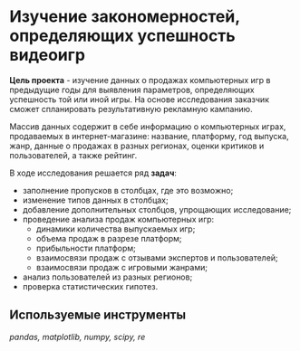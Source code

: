 # Изучение закономерностей, определяющих успешность видеоигр

**Цель проекта** - изучение данных о продажах компьютерных игр в предыдущие годы для выявления параметров, определяющих успешность той или иной игры. На основе исследования заказчик сможет спланировать результативную рекламную кампанию.

Массив данных содержит в себе информацию о компьютерных играх, продаваемых в интернет-магазине: название, платформу, год выпуска, жанр, данные о продажах в разных регионах, оценки критиков и пользователей, а также рейтинг. 

В ходе исследования решается ряд **задач**:
- заполнение пропусков в столбцах, где это возможно; 
- изменение типов данных в столбцах;
- добавление дополнительных столбцов, упрощающих исследование;
- проведение анализа продаж компьютерных игр:
    + динамики количества выпускаемых игр;
    + объема продаж в разрезе платформ;
    + прибыльности платформ;
    + взаимосвязи продаж с отзывами экспертов и пользователей;
    + взаимосвязи продаж с игровыми жанрами;
- анализ пользователей из разных регионов;
- проверка статистических гипотез.

## Используемые инструменты
*pandas, matplotlib, numpy, scipy, re*

